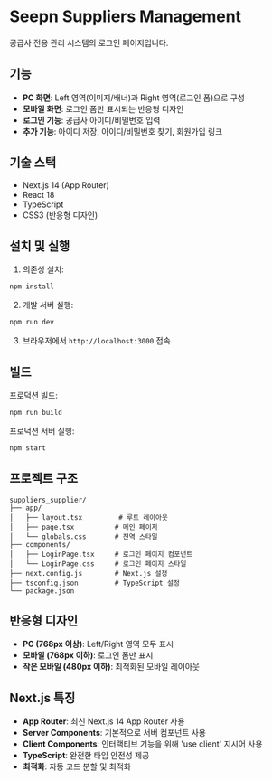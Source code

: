 # Seepn Suppliers Management

공급사 전용 관리 시스템의 로그인 페이지입니다.

## 기능

- **PC 화면**: Left 영역(이미지/배너)과 Right 영역(로그인 폼)으로 구성
- **모바일 화면**: 로그인 폼만 표시되는 반응형 디자인
- **로그인 기능**: 공급사 아이디/비밀번호 입력
- **추가 기능**: 아이디 저장, 아이디/비밀번호 찾기, 회원가입 링크

## 기술 스택

- Next.js 14 (App Router)
- React 18
- TypeScript
- CSS3 (반응형 디자인)

## 설치 및 실행

1. 의존성 설치:
```bash
npm install
```

2. 개발 서버 실행:
```bash
npm run dev
```

3. 브라우저에서 `http://localhost:3000` 접속

## 빌드

프로덕션 빌드:
```bash
npm run build
```

프로덕션 서버 실행:
```bash
npm start
```

## 프로젝트 구조

```
suppliers_supplier/
├── app/
│   ├── layout.tsx         # 루트 레이아웃
│   ├── page.tsx          # 메인 페이지
│   └── globals.css       # 전역 스타일
├── components/
│   ├── LoginPage.tsx     # 로그인 페이지 컴포넌트
│   └── LoginPage.css     # 로그인 페이지 스타일
├── next.config.js        # Next.js 설정
├── tsconfig.json         # TypeScript 설정
└── package.json
```

## 반응형 디자인

- **PC (768px 이상)**: Left/Right 영역 모두 표시
- **모바일 (768px 이하)**: 로그인 폼만 표시
- **작은 모바일 (480px 이하)**: 최적화된 모바일 레이아웃

## Next.js 특징

- **App Router**: 최신 Next.js 14 App Router 사용
- **Server Components**: 기본적으로 서버 컴포넌트 사용
- **Client Components**: 인터랙티브 기능을 위해 'use client' 지시어 사용
- **TypeScript**: 완전한 타입 안전성 제공
- **최적화**: 자동 코드 분할 및 최적화
